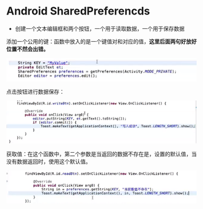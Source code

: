 # Android SharedPreferencds

- 创建一个文本编辑框和两个按钮，一个用于读取数据，一个用于保存数据

添加一个公用的键：函数中放入的是一个键值对和对应的值，**这里后面两句好放好位置不然会出错。**

![1536066885766](image\statement.png)



点击按钮进行数据保存：

![1536066975717](image\put.png)



获取值：在这个函数中，第二个参数是当返回的数据不存在是，设置的默认值，当没有数据返回时，使用这个默认值。

![1536067345154](image\getdata.png)
